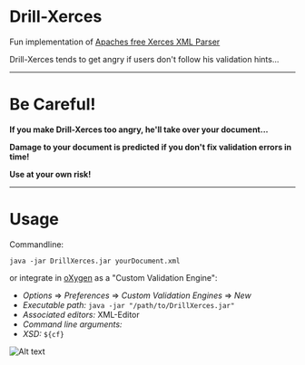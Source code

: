 Drill-Xerces
============

Fun implementation of [Apaches free Xerces XML Parser](http://xerces.apache.org/xerces-j/)

Drill-Xerces tends to get angry if users don't follow his validation hints...


----

Be Careful!
=====
**If you make Drill-Xerces too angry, he'll take over your document...**

**Damage to your document is predicted if you don't fix validation errors in time!**

**Use at your own risk!**

----


Usage
=====

Commandline:

`java -jar DrillXerces.jar yourDocument.xml`

or integrate in [oXygen](http://www.oxygenxml.com) as a "Custom Validation Engine":

* *Options* => *Preferences* => *Custom Validation Engines* => *New*
* *Executable path:* `java -jar "/path/to/DrillXerces.jar"`
* *Associated editors:* XML-Editor
* *Command line arguments:*
 * *XSD:* `${cf}`

![Alt text](http://images.all-free-download.com/images/graphiclarge/pink_flower_97301.jpg)
